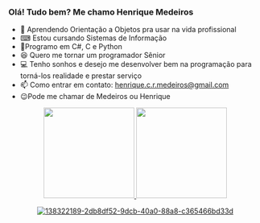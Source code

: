 ### Olá! Tudo bem? Me chamo Henrique Medeiros

- 🚢 Aprendendo Orientação a Objetos pra usar na vida profissional
- ⌨ Estou cursando Sistemas de Informação
- 🙂Programo em C#, C e Python
- 😆 Quero me tornar um programador Sênior
- 💻 Tenho sonhos e desejo me desenvolver bem na programação para torná-los realidade e prestar serviço
- 📫 Como entrar em contato: henrique.c.r.medeiros@gmail.com
- 😉Pode me chamar de Medeiros ou Henrique


<div align="center">
  <a href="https://github.com/Medeiroshenrique">
  <img height="180em" src="https://github-readme-stats.vercel.app/api?username=Medeiroshenrique&show_icons=true&theme=gruvbox&include_all_commits=true&count_private=true"/>
  <img height="180em" src="https://github-readme-stats.vercel.app/api/top-langs/?username=Medeiroshenrique&layout=compact&langs_count=7&theme=gruvbox"/>

 

![138322189-2db8df52-9dcb-40a0-88a8-c365466bd33d](https://user-images.githubusercontent.com/102472768/163292329-2a5a71c1-a0ca-434d-88a0-b91a7c65dcaf.gif)
